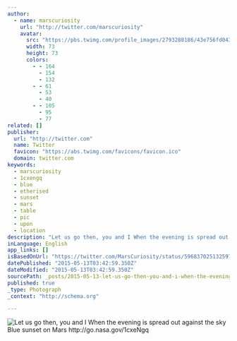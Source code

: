 ```yaml
---
author:
  - name: marscuriosity
    url: "http://twitter.com/marscuriosity"
    avatar:
      src: "https://pbs.twimg.com/profile_images/2793288186/43e756fd0434d6ad43a8364b0e777239_bigger.jpeg"
      width: 73
      height: 73
      colors:
        - - 164
          - 154
          - 132
        - - 61
          - 53
          - 40
        - - 105
          - 95
          - 77
related: []
publisher:
  url: "http://twitter.com"
  name: Twitter
  favicon: "https://abs.twimg.com/favicons/favicon.ico"
  domain: twitter.com
keywords:
  - marscuriosity
  - 1cxengq
  - blue
  - etherised
  - sunset
  - mars
  - table
  - pic
  - upon
  - location
description: "Let us go then, you and I When the evening is spread out against the sky Blue sunset on Mars http://go.nasa.gov/1cxeNgq"
inLanguage: English
app_links: []
isBasedOnUrl: "https://twitter.com/MarsCuriosity/status/596837025132597248"
datePublished: "2015-05-13T03:42:59.350Z"
dateModified: "2015-05-13T03:42:59.350Z"
sourcePath: _posts/2015-05-13-let-us-go-then-you-and-i-when-the-evening-is-spread-out-aga.md
published: true
_type: Photograph
_context: "http://schema.org"

---
```

![Let us go then&comma; you and I When the evening is spread out against the sky Blue sunset on Mars http&colon;&sol;&sol;go&period;nasa&period;gov&sol;1cxeNgq](https://pbs.twimg.com/media/CEhkHKfUUAACH9-.jpg:large)